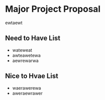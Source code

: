 # Major Project Proposal
ewtaewt

## Need to Have List
- wateweat
- awteawetewa
- aewrewarwa

## Nice to Hvae List
- waerawerewa
- aweraewrawer
